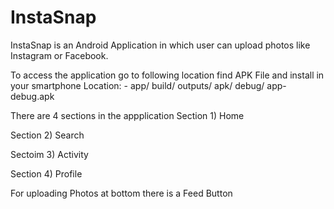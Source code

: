 # InstaSnap
InstaSnap is an Android Application in which user can upload photos like Instagram or Facebook. 


To access the application go to following location find APK File and install in your smartphone
Location: - app/ build/ outputs/ apk/ debug/ app-debug.apk

There are 4 sections in the appplication 
Section 1) Home

Section 2) Search

Sectoim 3) Activity

Section 4) Profile 

For uploading Photos at bottom there is a Feed Button

